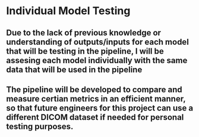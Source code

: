 # Individual Model Testing

## Due to the lack of previous knowledge or understanding of outputs/inputs for each model that will be testing in the pipeline, I will be assesing each model individually with the same data that will be used in the pipeline

## The pipeline will be developed to compare and measure certian metrics in an efficient manner, so that future engineers for this project can use a different DICOM dataset if needed for personal testing purposes.

